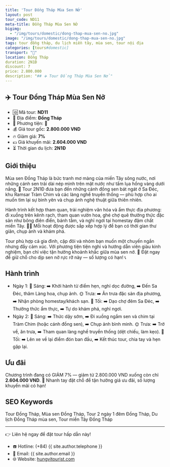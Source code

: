 ```yaml
---
title: 'Tour Đồng Tháp Mùa Sen Nở'
layout: post
tour_code: ND11
meta-title: Đồng Tháp Mùa Sen Nở
bigimg:
  - "/img/tours/domestic/dong-thap-mua-sen-no.jpg"
image: "/img/tours/domestic/dong-thap-mua-sen-no.jpg"
tags: tour đồng tháp, du lịch miền tây, mùa sen, tour nội địa
categories: [tours#domestic]
transport: "🚌"
location: Đồng Tháp
duration: 2N1Đ
discount: 7
price: 2.800.000
description: "## ✈️ Tour Đồng Tháp Mùa Sen Nở"
---
```


## ✈️ Tour Đồng Tháp Mùa Sen Nở 

- 🆔 Mã tour: **ND11**
- 📍 Địa điểm: **Đồng Tháp**
- 🚗 Phương tiện: **🚌**
- 💰 Giá tour gốc: **2.800.000 VND**
- 🔥 Giảm giá: **7%**
- 💵 Giá khuyến mãi: **2.604.000 VND**
- ⏳ Thời gian du lịch: **2N1Đ**


## Giới thiệu
Mùa sen Đồng Tháp là bức tranh mơ màng của miền Tây sông nước, nơi những cánh sen trải dài nép mình trên mặt nước như tấm lụa hồng vàng dưới nắng. 🌸 Tour 2N1Đ đưa bạn đến những cánh đồng sen bát ngát ở Sa Đéc, khu Ramsar Tràm Chim và các làng nghề truyền thống — phù hợp cho ai muốn tìm lại sự bình yên và chụp ảnh nghệ thuật giữa thiên nhiên.

Hành trình kết hợp tham quan, trải nghiệm văn hóa và ẩm thực địa phương: đi xuồng trên kênh rạch, tham quan vườn hoa, ghé chợ quê thưởng thức đặc sản như bông điên điển, bánh tằm, và nghỉ ngơi tại homestay đậm chất miền Tây. 🚤🍜 Mỗi hoạt động được sắp xếp hợp lý để bạn có thời gian thư giãn, chụp ảnh và khám phá.

Tour phù hợp cả gia đình, cặp đôi và nhóm bạn muốn một chuyến ngắn nhưng đầy cảm xúc. Với phương tiện tiện nghi và hướng dẫn viên giàu kinh nghiệm, bạn chỉ việc tận hưởng khoảnh khắc giữa mùa sen nở. 🌿 Đặt ngay để giữ chỗ cho dịp sen nở rực rỡ này — số lượng có hạn! 📞

## Hành trình
- Ngày 1:
  🌅 Sáng: ➡️ Khởi hành từ điểm hẹn, nghỉ dọc đường, ➡️ Đến Sa Đéc, thăm Làng hoa, chụp ảnh.
  🌞 Trưa: ➡️ Ăn trưa đặc sản địa phương, ➡️ Nhận phòng homestay/khách sạn.
  🌙 Tối: ➡️ Dạo chợ đêm Sa Đéc, ➡️ Thưởng thức ẩm thực, ➡️ Tự do khám phá, nghỉ ngơi.
- Ngày 2:
  🌅 Sáng: ➡️ Thức dậy sớm, ➡️ Đi xuồng ngắm sen và chim tại Tràm Chim (hoặc cánh đồng sen), ➡️ Chụp ảnh bình minh.
  🌞 Trưa: ➡️ Trở về, ăn trưa, ➡️ Tham quan làng nghề truyền thống (dệt chiếu, làm kẹo).
  🌙 Tối: ➡️ Lên xe về lại điểm đón ban đầu, ➡️ Kết thúc tour, chia tay và hẹn gặp lại.

## Ưu đãi
Chương trình đang có GIẢM 7% — giảm từ 2.800.000 VND xuống còn chỉ **2.604.000 VND**. 🎉 Nhanh tay đặt chỗ để tận hưởng giá ưu đãi, số lượng khuyến mãi có hạn!

## SEO Keywords
Tour Đồng Tháp, Mùa sen Đồng Tháp, Tour 2 ngày 1 đêm Đồng Tháp, Du lịch Đồng Tháp mùa sen, Tour miền Tây Đồng Tháp

---

👉 Liên hệ ngay để đặt tour hấp dẫn này!

- ☎️ Hotline: (+84) {{ site.author.telephone }}
- 📧 Email: {{ site.author.email }}
- 🌐 Website: [hungvitourist.com](https://hungvitourist.com)

